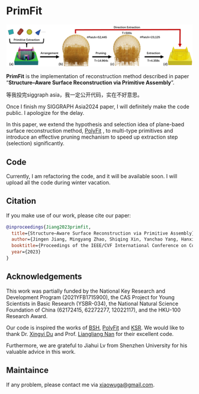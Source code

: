 # PrimFit

![](./images/overview.png)



**PrimFit** is the implementation of reconstruction method described in  paper “**Structure–Aware Surface Reconstruction via Primitive Assembly**”.

等我投完siggraph asia，我一定公开代码，实在不好意思。

Once I finish my SIGGRAPH Asia2024 paper, I will definitely make the code public. I apologize for the delay.

In this paper, we extend the hypothesis and selection idea of plane-baed surface reconstruction method, [PolyFit](https://github.com/LiangliangNan/PolyFit) , to multi-type primitives and introduce an effective pruning mechanism to speed up extraction step (selection) significantly.

## Code

Currently, I am refactoring the code, and it will be available soon. I will upload all the code during winter vacation.

## Citation
If you make use of our work, please cite our paper:

```bibtex
@inproceedings{Jiang2023primfit,
  title={Structure–Aware Surface Reconstruction via Primitive Assembly},
  author={Jingen Jiang, Mingyang Zhao, Shiqing Xin, Yanchao Yang, Hanxiao Wang, Xiaohong Jia, Dong-Ming Yan},
  booktitle={Proceedings of the IEEE/CVF International Conference on Computer Vision},
  year={2023}
}
```

## Acknowledgements

This work was partially funded by the National Key Research and Development Program (2021YFB1715900), the CAS Project for Young Scientists in Basic Research (YSBR-034), the National Natural Science Foundation of China (62172415, 62272277, 12022117), and the HKU-100 Research Award.

Our code is inspired the works of [BSH](https://github.com/duxingyi-charles/Boundary_Sampled_Halfspaces), [PolyFit](https://github.com/LiangliangNan/PolyFit) and [KSR](https://www-sop.inria.fr/members/Florent.Lafarge/code/KSR.zip). We would like to thank Dr. [Xingyi Du](https://duxingyi-charles.github.io/) and Prof. [Liangliang Nan](https://3d.bk.tudelft.nl/liangliang/) for their excellent code.

Furthermore, we are grateful to Jiahui Lv from Shenzhen University for his valuable advice in this work. 

## Maintaince

If any problem, please contact me via <xiaowuga@gmail.com>.





